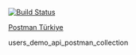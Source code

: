 [![Build Status](https://travis-ci.org/kurtulussahin/users_demo_api_postman_collection.svg?branch=master)](https://travis-ci.org/kurtulussahin/users_demo_api_postman_collection)



[Postman Türkiye](https://medium.com/postman-t%C3%BCrkiye)

users_demo_api_postman_collection
